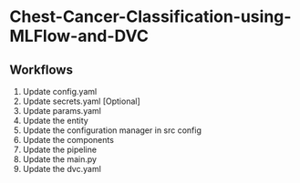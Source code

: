 # Chest-Cancer-Classification-using-MLFlow-and-DVC

## Workflows 

1. Update config.yaml 
2. Update secrets.yaml [Optional]
3. Update params.yaml
4. Update the entity
5. Update the configuration manager in src config 
6. Update the components 
7. Update the pipeline 
8. Update the main.py
9. Update the dvc.yaml 

<!-- import dagshub
dagshub.init(repo_owner='Prashanth0205', repo_name='Chest-Cancer-Classification-using-MLFlow-and-DVC', mlflow=True)

import mlflow
with mlflow.start_run():
  mlflow.log_param('parameter name', 'value')
  mlflow.log_metric('metric name', 1) -->